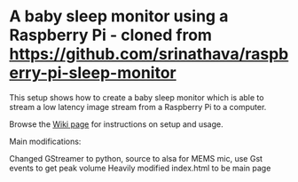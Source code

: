 # A baby sleep monitor using a Raspberry Pi - cloned from https://github.com/srinathava/raspberry-pi-sleep-monitor

This setup shows how to create a baby sleep monitor which is able to stream a low latency image stream from a Raspberry Pi to a computer.

Browse the [Wiki page](https://github.com/srinathava/raspberry-pi-sleep-monitor/wiki) for instructions on setup and usage.

Main modifications:

Changed GStreamer to python, source to alsa for MEMS mic, use Gst events to get peak volume
Heavily modified index.html to be main page

